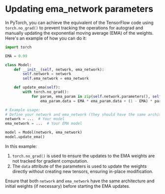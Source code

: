 # Updating ema_network parameters
In PyTorch, you can achieve the equivalent of the TensorFlow code using `torch.no_grad()` to prevent tracking the operations for autograd and manually updating the exponential moving average (EMA) of the weights. Here's an example of how you can do it:

```python
import torch

EMA = 0.99

class Model:
    def __init__(self, network, ema_network):
        self.network = network
        self.ema_network = ema_network

    def update_ema(self):
        with torch.no_grad():
            for param, ema_param in zip(self.network.parameters(), self.ema_network.parameters()):
                ema_param.data = EMA * ema_param.data + (1 - EMA) * param.data

# Example usage:
# Define your network and ema_network (they should have the same architecture)
network = ...  # Your model
ema_network = ...  # Your EMA model

model = Model(network, ema_network)
model.update_ema()
```

In this example:

1. `torch.no_grad()` is used to ensure the updates to the EMA weights are not tracked for gradient computation.
2. The `data` attribute of the parameters is used to update the weights directly without creating new tensors, ensuring in-place modification.

Ensure that both `network` and `ema_network` have the same architecture and initial weights (if necessary) before starting the EMA updates.